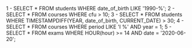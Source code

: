 1 - SELECT * FROM students WHERE date_of_birth LIKE '1990-%';
2 - SELECT * FROM courses WHERE cfu > 10;
3 - SELECT * FROM students WHERE TIMESTAMPDIFF(YEAR, date_of_birth, CURRENT_DATE) > 30;
4 - SELECT * FROM courses WHERE period LIKE 'I %' AND year = 1;
5 - SELECT * FROM exams WHERE HOUR(hour) >= 14 AND date = '2020-06-20';